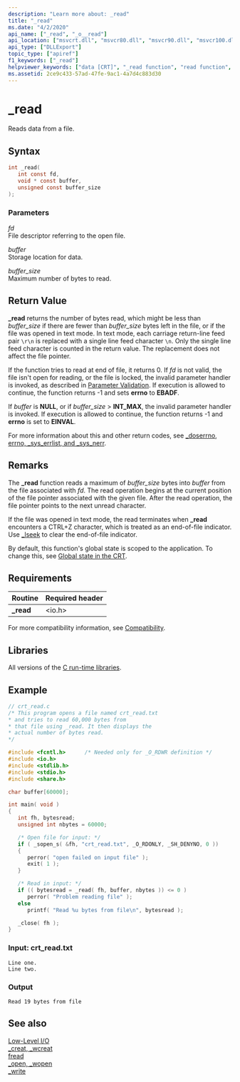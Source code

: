 ```yaml
---
description: "Learn more about: _read"
title: "_read"
ms.date: "4/2/2020"
api_name: ["_read", "_o__read"]
api_location: ["msvcrt.dll", "msvcr80.dll", "msvcr90.dll", "msvcr100.dll", "msvcr100_clr0400.dll", "msvcr110.dll", "msvcr110_clr0400.dll", "msvcr120.dll", "msvcr120_clr0400.dll", "ucrtbase.dll", "api-ms-win-crt-stdio-l1-1-0.dll", "api-ms-win-crt-private-l1-1-0.dll"]
api_type: ["DLLExport"]
topic_type: ["apiref"]
f1_keywords: ["_read"]
helpviewer_keywords: ["data [CRT]", "_read function", "read function", "data [C++], reading", "reading data [C++]", "files [C++], reading"]
ms.assetid: 2ce9c433-57ad-47fe-9ac1-4a7d4c883d30
---
```

# _read

Reads data from a file.

## Syntax

```C
int _read(
   int const fd,
   void * const buffer,
   unsigned const buffer_size
);
```

### Parameters

*fd*<br/>
File descriptor referring to the open file.

*buffer*<br/>
Storage location for data.

*buffer_size*<br/>
Maximum number of bytes to read.

## Return Value

**_read** returns the number of bytes read, which might be less than *buffer_size* if there are fewer than *buffer_size* bytes left in the file, or if the file was opened in text mode. In text mode, each carriage return-line feed pair `\r\n` is replaced with a single line feed character `\n`. Only the single line feed character is counted in the return value. The replacement does not affect the file pointer.

If the function tries to read at end of file, it returns 0. If *fd* is not valid, the file isn't open for reading, or the file is locked, the invalid parameter handler is invoked, as described in [Parameter Validation](../../c-runtime-library/parameter-validation.md). If execution is allowed to continue, the function returns -1 and sets **errno** to **EBADF**.

If *buffer* is **NULL**, or if *buffer_size* > **INT_MAX**, the invalid parameter handler is invoked. If execution is allowed to continue, the function returns -1 and **errno** is set to **EINVAL**.

For more information about this and other return codes, see [_doserrno, errno, _sys_errlist, and _sys_nerr](../../c-runtime-library/errno-doserrno-sys-errlist-and-sys-nerr.md).

## Remarks

The **_read** function reads a maximum of *buffer_size* bytes into *buffer* from the file associated with *fd*. The read operation begins at the current position of the file pointer associated with the given file. After the read operation, the file pointer points to the next unread character.

If the file was opened in text mode, the read terminates when **_read** encounters a CTRL+Z character, which is treated as an end-of-file indicator. Use [_lseek](lseek-lseeki64.md) to clear the end-of-file indicator.

By default, this function's global state is scoped to the application. To change this, see [Global state in the CRT](../global-state.md).

## Requirements

|Routine|Required header|
|-------------|---------------------|
|**_read**|\<io.h>|

For more compatibility information, see [Compatibility](../../c-runtime-library/compatibility.md).

## Libraries

All versions of the [C run-time libraries](../../c-runtime-library/crt-library-features.md).

## Example

```C
// crt_read.c
/* This program opens a file named crt_read.txt
* and tries to read 60,000 bytes from
* that file using _read. It then displays the
* actual number of bytes read.
*/

#include <fcntl.h>      /* Needed only for _O_RDWR definition */
#include <io.h>
#include <stdlib.h>
#include <stdio.h>
#include <share.h>

char buffer[60000];

int main( void )
{
   int fh, bytesread;
   unsigned int nbytes = 60000;

   /* Open file for input: */
   if ( _sopen_s( &fh, "crt_read.txt", _O_RDONLY, _SH_DENYNO, 0 ))
   {
      perror( "open failed on input file" );
      exit( 1 );
   }

   /* Read in input: */
   if (( bytesread = _read( fh, buffer, nbytes )) <= 0 )
      perror( "Problem reading file" );
   else
      printf( "Read %u bytes from file\n", bytesread );

   _close( fh );
}
```

### Input: crt_read.txt

```Input
Line one.
Line two.
```

### Output

```Output
Read 19 bytes from file
```

## See also

[Low-Level I/O](../../c-runtime-library/low-level-i-o.md)<br/>
[_creat, _wcreat](creat-wcreat.md)<br/>
[fread](fread.md)<br/>
[_open, _wopen](open-wopen.md)<br/>
[_write](write.md)<br/>
